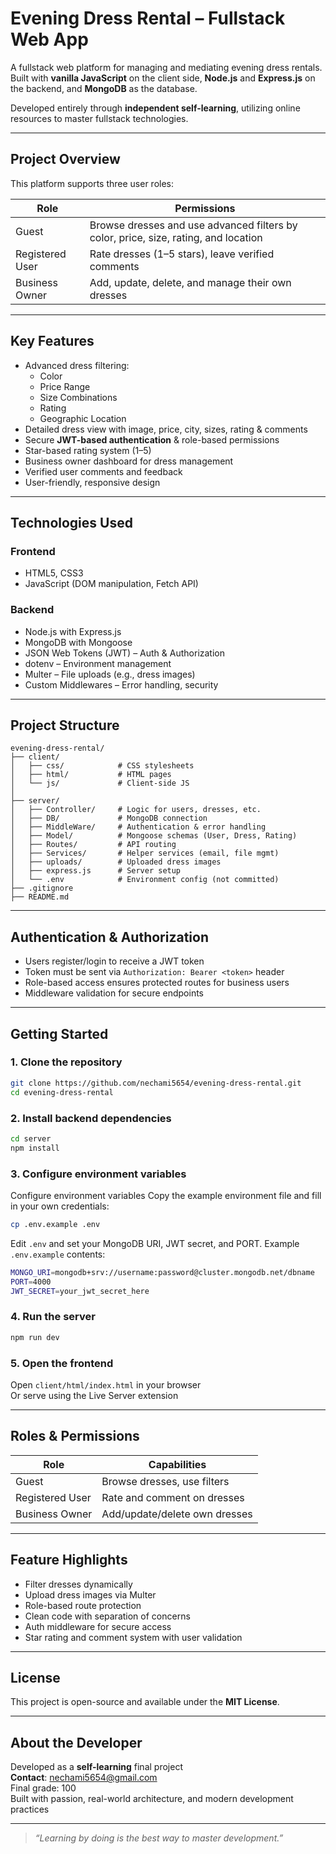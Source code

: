 #  Evening Dress Rental – Fullstack Web App

A fullstack web platform for managing and mediating evening dress rentals. Built with **vanilla JavaScript** on the client side, **Node.js** and **Express.js** on the backend, and **MongoDB** as the database.

Developed entirely through **independent self-learning**, utilizing online resources to master fullstack technologies.

---

##  Project Overview

This platform supports three user roles:

| Role            | Permissions                                                                 |
|-----------------|----------------------------------------------------------------------------|
| Guest           | Browse dresses and use advanced filters by color, price, size, rating, and location |
| Registered User | Rate dresses (1–5 stars), leave verified comments                           |
| Business Owner  | Add, update, delete, and manage their own dresses                           |

---

##  Key Features

- Advanced dress filtering:
  -  Color  
  -  Price Range  
  -  Size Combinations  
  -  Rating  
  -  Geographic Location
- Detailed dress view with image, price, city, sizes, rating & comments
- Secure **JWT-based authentication** & role-based permissions
- Star-based rating system (1–5)
- Business owner dashboard for dress management
- Verified user comments and feedback
- User-friendly, responsive design

---

##  Technologies Used

###  Frontend

- HTML5, CSS3  
- JavaScript (DOM manipulation, Fetch API)

###  Backend

- Node.js with Express.js  
- MongoDB with Mongoose  
- JSON Web Tokens (JWT) – Auth & Authorization  
- dotenv – Environment management  
- Multer – File uploads (e.g., dress images)  
- Custom Middlewares – Error handling, security  

---

##  Project Structure

```
evening-dress-rental/
├── client/
│   ├── css/            # CSS stylesheets
│   ├── html/           # HTML pages
│   └── js/             # Client-side JS
│
├── server/
│   ├── Controller/     # Logic for users, dresses, etc.
│   ├── DB/             # MongoDB connection
│   ├── MiddleWare/     # Authentication & error handling
│   ├── Model/          # Mongoose schemas (User, Dress, Rating)
│   ├── Routes/         # API routing
│   ├── Services/       # Helper services (email, file mgmt)
│   ├── uploads/        # Uploaded dress images
│   ├── express.js      # Server setup
│   └── .env            # Environment config (not committed)
├── .gitignore
├── README.md
```

---

##  Authentication & Authorization

- Users register/login to receive a JWT token  
- Token must be sent via `Authorization: Bearer <token>` header  
- Role-based access ensures protected routes for business users  
- Middleware validation for secure endpoints  

---

##  Getting Started

###  1. Clone the repository

```bash
git clone https://github.com/nechami5654/evening-dress-rental.git
cd evening-dress-rental
```

###  2. Install backend dependencies

```bash
cd server
npm install
```

###  3. Configure environment variables

Configure environment variables
Copy the example environment file and fill in your own credentials:

```bash
cp .env.example .env
```

Edit `.env` and set your MongoDB URI, JWT secret, and PORT. Example `.env.example` contents:

```bash
MONGO_URI=mongodb+srv://username:password@cluster.mongodb.net/dbname
PORT=4000
JWT_SECRET=your_jwt_secret_here
```

###  4. Run the server

```bash
npm run dev
```

###  5. Open the frontend

Open `client/html/index.html` in your browser  
Or serve using the Live Server extension

---

##  Roles & Permissions

| Role            | Capabilities                                                            |
|-----------------|-------------------------------------------------------------------------|
| Guest           | Browse dresses, use filters                                             |
| Registered User | Rate and comment on dresses                                             |
| Business Owner  | Add/update/delete own dresses                                           |

---

##  Feature Highlights

-  Filter dresses dynamically
-  Upload dress images via Multer
-  Role-based route protection
-  Clean code with separation of concerns
-  Auth middleware for secure access
-  Star rating and comment system with user validation

---

##  License

This project is open-source and available under the **MIT License**.

---

##  About the Developer

Developed as a **self-learning** final project  
 **Contact**: nechami5654@gmail.com  
 Final grade: 100  
Built with passion, real-world architecture, and modern development practices 

---

> _“Learning by doing is the best way to master development.”_
